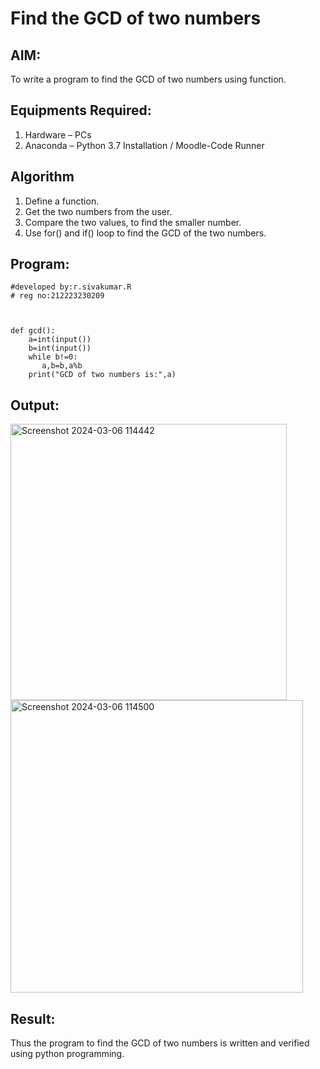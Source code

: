 # Find the GCD of two numbers

## AIM:
To write a program to find the GCD of two numbers using function.

## Equipments Required:
1. Hardware – PCs
2. Anaconda – Python 3.7 Installation / Moodle-Code Runner

## Algorithm
1. Define a function.
2. Get the two numbers from the user.
3. Compare the two values, to find the smaller number.
4. Use for() and if() loop to find the GCD of the two numbers.

## Program:
```
#developed by:r.sivakumar.R
# reg no:212223230209 



def gcd():
    a=int(input())
    b=int(input())
    while b!=0:
       a,b=b,a%b
    print("GCD of two numbers is:",a)
```

## Output:
<img width="442" alt="Screenshot 2024-03-06 114442" src="https://github.com/SIVAmech123/GCD-of-two-numbers/assets/151629067/ed4a0ce8-ec2a-4e68-959b-ce25b28c6c2a">

<img width="468" alt="Screenshot 2024-03-06 114500" src="https://github.com/SIVAmech123/GCD-of-two-numbers/assets/151629067/e0ee6da4-a8b9-417a-b62a-ca7b13b0c7a4">


## Result:
Thus the program to find the GCD of two numbers is written and verified using python programming.

